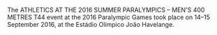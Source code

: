 The ATHLETICS AT THE 2016 SUMMER PARALYMPICS – MEN'S 400 METRES T44 event at the 2016 Paralympic Games took place on 14–15 September 2016, at the Estádio Olímpico João Havelange.
